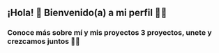 ## ¡Hola! 💛 Bienvenido(a) a mi perfil 🌹🦋

###  Conoce más sobre mí y mis proyectos 3 proyectos, unete y crezcamos juntos 🌙✨
<!--
**Aqua200/aqua200** is a ✨ _special_ ✨ repository because its `README.md` (this file) appears on your GitHub profile.

Here are some ideas to get you started:

- 🔭 I’m currently working on ...
- 🌱 I’m currently learning ...
- 👯 I’m looking to collaborate on ...
- 🤔 I’m looking for help with ...
- 💬 Ask me about ...
- 📫 How to reach me: ...
- 😄 Pronouns: ...
- ⚡ Fun fact: ...
-->
